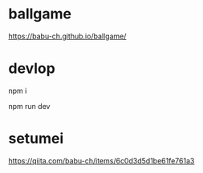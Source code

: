 # ballgame

https://babu-ch.github.io/ballgame/

# devlop

npm i

npm run dev

# setumei

https://qiita.com/babu-ch/items/6c0d3d5d1be61fe761a3
